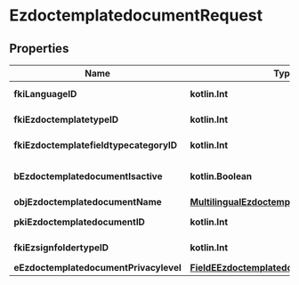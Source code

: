 
# EzdoctemplatedocumentRequest

## Properties
| Name | Type | Description | Notes |
| ------------ | ------------- | ------------- | ------------- |
| **fkiLanguageID** | **kotlin.Int** | The unique ID of the Language.  Valid values:  |Value|Description| |-|-| |1|French| |2|English| |  |
| **fkiEzdoctemplatetypeID** | **kotlin.Int** | The unique ID of the Ezdoctemplatetype |  |
| **fkiEzdoctemplatefieldtypecategoryID** | **kotlin.Int** | The unique ID of the Ezdoctemplatefieldtypecategory |  |
| **bEzdoctemplatedocumentIsactive** | **kotlin.Boolean** | Whether the ezdoctemplatedocument is active or not |  |
| **objEzdoctemplatedocumentName** | [**MultilingualEzdoctemplatedocumentName**](MultilingualEzdoctemplatedocumentName.md) |  |  |
| **pkiEzdoctemplatedocumentID** | **kotlin.Int** | The unique ID of the Ezdoctemplatedocument |  [optional] |
| **fkiEzsignfoldertypeID** | **kotlin.Int** | The unique ID of the Ezsignfoldertype. |  [optional] |
| **eEzdoctemplatedocumentPrivacylevel** | [**FieldEEzdoctemplatedocumentPrivacylevel**](FieldEEzdoctemplatedocumentPrivacylevel.md) |  |  [optional] |



